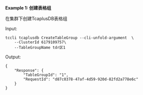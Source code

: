 **Example 1: 创建表格组**

在集群下创建TcaplusDB表格组

Input: 

```
tccli tcaplusdb CreateTableGroup --cli-unfold-argument  \
    --ClusterId 6179109757\
    --TableGroupName tdr区1
```

Output: 
```
{
    "Response": {
        "TableGroupId": "1",
        "RequestId": "d87c0378-47af-4d59-920d-82fd2a778e6c"
    }
}
```

